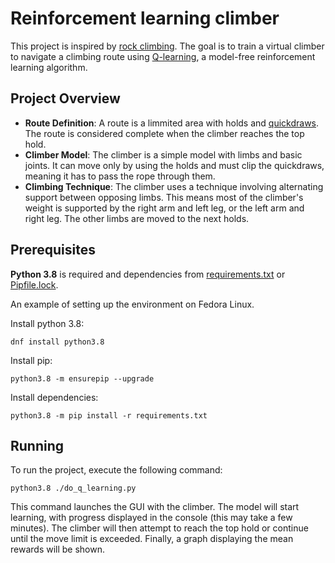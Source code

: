 # Reinforcement learning climber
This project is inspired by [rock climbing](https://en.wikipedia.org/wiki/Rock_climbing).
The goal is to train a virtual climber to navigate a climbing route using [Q-learning](https://en.wikipedia.org/wiki/Q-learning), a model-free reinforcement learning algorithm.

## Project Overview
- **Route Definition**: A route is a limmited area with holds and [quickdraws](https://en.wikipedia.org/wiki/Quickdraw). The route is considered complete when the climber reaches the top hold.
- **Climber Model**: The climber is a simple model with limbs and basic joints. It can move only by using the holds and must clip the quickdraws, meaning it has to pass the rope through them.
- **Climbing Technique**: The climber uses a technique involving alternating support between opposing limbs. This means most of the climber's weight is supported by the right arm and left leg, or the left arm and right leg. The other limbs are moved to the next holds.

## Prerequisites
**Python 3.8** is required and dependencies from [requirements.txt](./requirements.txt)
or [Pipfile.lock](./Pipfile.lock).

An example of setting up the environment on Fedora Linux.

Install python 3.8:
```shell
dnf install python3.8
```

Install pip:
```shell
python3.8 -m ensurepip --upgrade
```

Install dependencies:
```shell
python3.8 -m pip install -r requirements.txt
```

## Running
To run the project, execute the following command:
```shell
python3.8 ./do_q_learning.py
```
This command launches the GUI with the climber. The model will start learning, with progress displayed in the console (this may take a few minutes). The climber will then attempt to reach the top hold or continue until the move limit is exceeded. Finally, a graph displaying the mean rewards will be shown.